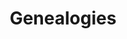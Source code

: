 ---
ee_id: '63'
site: '1'
type: '2'
url: 2008-074-genealogies
title: Genealogies
year: '2008'
display_year: '2008'
medium: Pen on paper
dims:
pitch: "​A drawing of my influences."
ps: <p>Part of the Genealogies project at the <a title="" href="http://www.lux.org.uk/blog/genealogies-cory-arcangel">Lux</a>
  Center in the UK. It may not seem it, but it is actually pretty accurate cause for
  some reason I took this really seriously (ps – made bfr Tiger Woods scandal). So
  if u ever wondered,………
live_url:
related:
youtube:
related_code:
imgs: 2008_074_Genealogies_Full_Database_IH.jpg
subheading:
download:
add_credit:
add_credits:
commission:
layout: things-i-made
---
